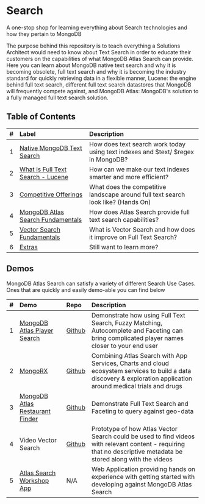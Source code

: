 # Search
A one-stop shop for learning everything about Search technologies and how they pertain to MongoDB

The purpose behind this repository is to teach everything a Solutions Architect would need to know about Text Search in order to educate their customers on the capabilities of what MongoDB Atlas Search can provide. Here you can learn about MongoDB native text search and why it is becoming obsolete, full text search and why it is becoming the industry standard for quickly retrieving data in a flexible manner, Lucene: the engine behind full text search, different full text search datastores that MongoDB will frequently compete against, and MongoDB Atlas: MongoDB's solution to a fully managed full text search solution.

## Table of Contents
| # | Label                                                       | Description |
|:--|:------------------------------------------------------------|:-----------|
| 1 | [Native MongoDB Text Search](foundations/MDB-Text-Search/)  | How does text search work today using text indexes and $text/ $regex in MongoDB? |
| 2 | [What is Full Text Search - Lucene](foundations/Lucene)     | How can we make our text indexes smarter and more efficient?|
| 3 | [Competitive Offerings](foundations/Competitive-Offerings)  | What does the competitive landscape around full text search look like? (Hands On) |
| 4 | [MongoDB Atlas Search Fundamentals](foundations/AtlasSearch)| How does Atlas Search provide full text search capabilities? |
| 5 | [Vector Search Fundamentals](foundations/VectorSearch)      | What is Vector Search and how does it improve on Full Text Search? |
| 6 | [Extras]()                                                  | Still want to learn more?

## Demos
MongoDB Atlas Search can satisfy a variety of different Search Use Cases. Ones that are quickly and easily demo-able you can find below

| # | Demo                                         | Repo         | Description |
|:--|:---------------------------------------------|:-------------|:-----------|
| 1 | [MongoDB Atlas Player Search](https://www.atlassearchsoccer.com/)  | [Github](https://github.com/mongodb-developer/atlas-search-soccer)| Demonstrate how using Full Text Search, Fuzzy Matching, Autocomplete and Faceting can bring complicated player names closer to your end user |
| 2 | [MongoRX](https://mongorx.mside.app/#/dashboard)  | [Github](https://github.com/mongodb-developer/MongoRx)| Combining Atlas Search with App Services, Charts and cloud ecosystem services to build a data discovery & exploration application around medical trials and drugs|
| 3 | [MongoDB Atlas Restaurant Finder](http://atlassearchrestaurants.com/)  | [Github](https://github.com/mongodb-developer/WhatsCooking)   | Demonstrate Full Text Search and Faceting to query against geo-data |
| 4 | Video Vector Search | [Github](https://github.com/wbleonard/atlas-vector-search-video/tree/main) | Prototype of how Atlas Vector Search could be used to find videos with relevant content - requiring that no descriptive metadata be stored along with the videos |
| 5 | [Atlas Search Workshop App](https://www.atlassearchworkshop.com/) | N/A | Web Application providing hands on experience with getting started with developing against MongoDB Atlas Search |
